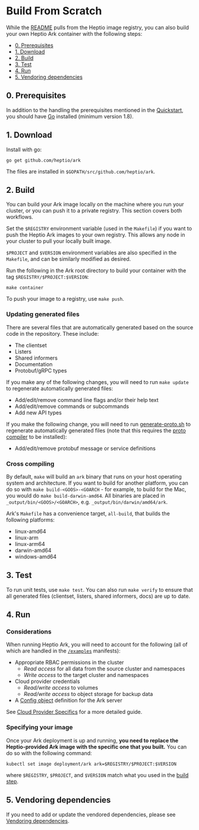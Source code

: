 # Build From Scratch

While the [README][0] pulls from the Heptio image registry, you can also build your own Heptio Ark container with the following steps:

* [0. Prerequisites][1]
* [1. Download][2]
* [2. Build][3]
* [3. Test][12]
* [4. Run][7]
* [5. Vendoring dependencies][10]

## 0. Prerequisites

In addition to the handling the prerequisites mentioned in the [Quickstart][4], you should have [Go][5] installed (minimum version 1.8).

## 1. Download

Install with go:
```
go get github.com/heptio/ark
```
The files are installed in `$GOPATH/src/github.com/heptio/ark`.

## 2. Build

You can build your Ark image locally on the machine where you run your cluster, or you can push it to a private registry. This section covers both workflows.

Set the `$REGISTRY` environment variable (used in the `Makefile`) if you want to push the Heptio Ark images to your own registry. This allows any node in your cluster to pull your locally built image.

`$PROJECT` and `$VERSION` environment variables are also specified in the `Makefile`, and can be similarly modified as desired.

Run the following in the Ark root directory to build your container with the tag `$REGISTRY/$PROJECT:$VERSION`:
```
make container
```

To push your image to a registry, use `make push`.

### Updating generated files

There are several files that are automatically generated based on the source code in the repository.
These include:
* The clientset
* Listers
* Shared informers
* Documentation
* Protobuf/gRPC types

If you make any of the following changes, you will need to run `make update` to regenerate
automatically generated files:
* Add/edit/remove command line flags and/or their help text
* Add/edit/remove commands or subcommands
* Add new API types

If you make the following change, you will need to run [generate-proto.sh][13] to regenerate
automatically generated files (note that this requires the [proto compiler][14] to be installed):
* Add/edit/remove protobuf message or service definitions 

### Cross compiling

By default, `make` will build an `ark` binary that runs on your host operating system and
architecture. If you want to build for another platform, you can do so with `make
build-<GOOS>-<GOARCH` - for example, to build for the Mac, you would do `make build-darwin-amd64`.
All binaries are placed in `_output/bin/<GOOS>/<GOARCH>`, e.g. `_output/bin/darwin/amd64/ark`.

Ark's `Makefile` has a convenience target, `all-build`, that builds the following platforms:
* linux-amd64
* linux-arm
* linux-arm64
* darwin-amd64
* windows-amd64

## 3. Test

To run unit tests, use `make test`. You can also run `make verify` to ensure that all generated
files (clientset, listers, shared informers, docs) are up to date.

## 4. Run

### Considerations

When running Heptio Ark, you will need to account for the following (all of which are handled in the [`/examples`][6] manifests):
* Appropriate RBAC permissions in the cluster
  * *Read access* for all data from the source cluster and namespaces
  * *Write access* to the target cluster and namespaces
* Cloud provider credentials
  * *Read/write access* to volumes
  * *Read/write access* to object storage for backup data
* A [Config object][8] definition for the Ark server

See [Cloud Provider Specifics][9] for a more detailed guide.

### Specifying your image

Once your Ark deployment is up and running, **you need to replace the Heptio-provided Ark image with the specific one that you built.** You can do so with the following command:
```
kubectl set image deployment/ark ark=$REGISTRY/$PROJECT:$VERSION
```
where `$REGISTRY`, `$PROJECT`, and `$VERSION` match what you used in the [build step][3].

## 5. Vendoring dependencies
If you need to add or update the vendored dependencies, please see [Vendoring dependencies][11].

[0]: ../README.md
[1]: #0-prerequisites
[2]: #1-download
[3]: #2-build
[4]: ../README.md#quickstart
[5]: https://golang.org/doc/install
[6]: /examples
[7]: #4-run
[8]: reference.md#ark-config-definition
[9]: cloud-provider-specifics.md
[10]: #4-vendoring-dependencies
[11]: vendoring-dependencies.md
[12]: #3-test
[13]: ../hack/generate-proto.sh
[14]: https://grpc.io/docs/quickstart/go.html#install-protocol-buffers-v3
